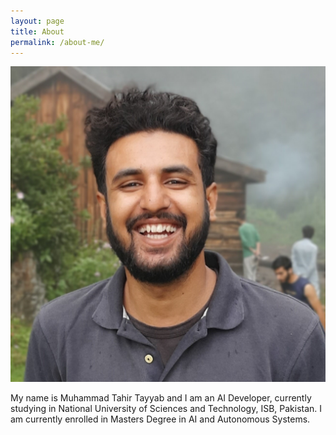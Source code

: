 ```yaml
---
layout: page
title: About
permalink: /about-me/
---
```

![logo](/assets/imgs/me.jpg "Me Smiling on distant Mountain in an unknown Valley!")

My name is Muhammad Tahir Tayyab and I am an AI Developer, currently studying in National University of Sciences and Technology, ISB, Pakistan. I am currently enrolled in Masters Degree in AI and Autonomous Systems.